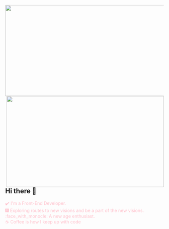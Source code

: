 <img src="https://media.licdn.com/dms/image/D5616AQFr7JtNV1-ySw/profile-displaybackgroundimage-shrink_350_1400/0/1721746732241?e=1728518400&v=beta&t=fe0DrLSxBnzGwtUjYE6HA4Dml48q7gMnv9Cm6A65bR8" align="right" width="1000" height="290"> </br>

</br>

<img src="https://media.giphy.com/media/qgQUggAC3Pfv687qPC/giphy.gif" align="right" width="500" height="290"></br>
## Hi there 👋 </br>
<font color="pink"> :heavy_check_mark: I'm a Front-End Developer. </font>
</br>
<font color="pink">:fireworks: Exploring routes to new visions and be a part of the new visions. </font>
</br>
<font color="pink"> :face_with_monocle: A new age enthusiast. </font>
</br>
<font color="pink">:coffee: Coffee is how I keep up with code</font>


